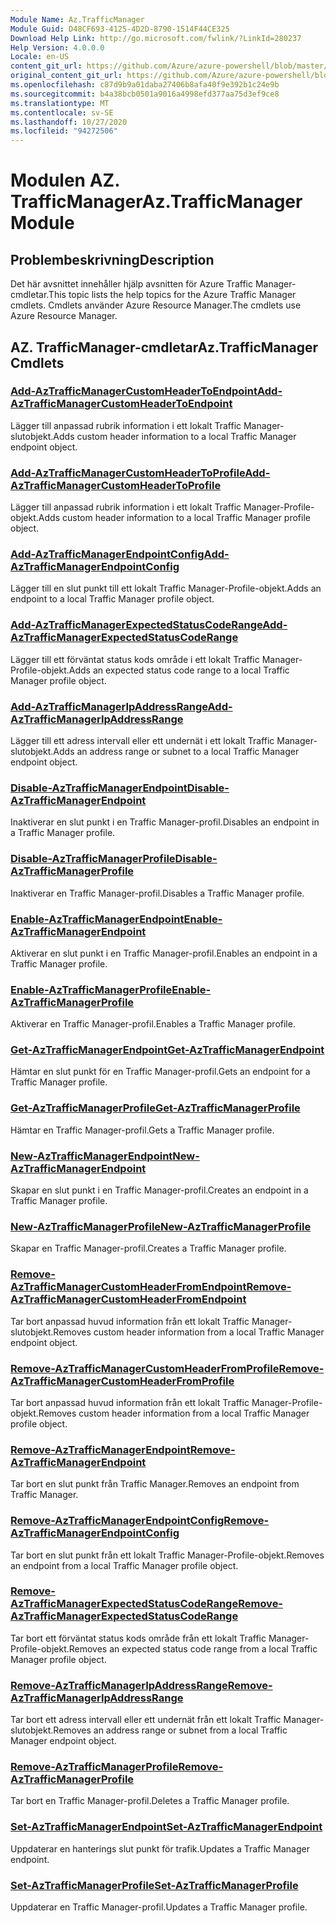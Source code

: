 ```yaml
---
Module Name: Az.TrafficManager
Module Guid: D48CF693-4125-4D2D-8790-1514F44CE325
Download Help Link: http://go.microsoft.com/fwlink/?LinkId=280237
Help Version: 4.0.0.0
Locale: en-US
content_git_url: https://github.com/Azure/azure-powershell/blob/master/src/TrafficManager/TrafficManager/help/Az.TrafficManager.md
original_content_git_url: https://github.com/Azure/azure-powershell/blob/master/src/TrafficManager/TrafficManager/help/Az.TrafficManager.md
ms.openlocfilehash: c87d9b9a01daba27406b8afa40f9e392b1c24e9b
ms.sourcegitcommit: b4a38bcb0501a9016a4998efd377aa75d3ef9ce8
ms.translationtype: MT
ms.contentlocale: sv-SE
ms.lasthandoff: 10/27/2020
ms.locfileid: "94272506"
---
```

# <span data-ttu-id="a901b-101">Modulen AZ. TrafficManager</span><span class="sxs-lookup"><span data-stu-id="a901b-101">Az.TrafficManager Module</span></span>
## <span data-ttu-id="a901b-102">Problembeskrivning</span><span class="sxs-lookup"><span data-stu-id="a901b-102">Description</span></span>
<span data-ttu-id="a901b-103">Det här avsnittet innehåller hjälp avsnitten för Azure Traffic Manager-cmdletar.</span><span class="sxs-lookup"><span data-stu-id="a901b-103">This topic lists the help topics for the Azure Traffic Manager cmdlets.</span></span> <span data-ttu-id="a901b-104">Cmdlets använder Azure Resource Manager.</span><span class="sxs-lookup"><span data-stu-id="a901b-104">The cmdlets use Azure Resource Manager.</span></span>

## <span data-ttu-id="a901b-105">AZ. TrafficManager-cmdletar</span><span class="sxs-lookup"><span data-stu-id="a901b-105">Az.TrafficManager Cmdlets</span></span>
### [<span data-ttu-id="a901b-106">Add-AzTrafficManagerCustomHeaderToEndpoint</span><span class="sxs-lookup"><span data-stu-id="a901b-106">Add-AzTrafficManagerCustomHeaderToEndpoint</span></span>](Add-AzTrafficManagerCustomHeaderToEndpoint.md)
<span data-ttu-id="a901b-107">Lägger till anpassad rubrik information i ett lokalt Traffic Manager-slutobjekt.</span><span class="sxs-lookup"><span data-stu-id="a901b-107">Adds custom header information to a local Traffic Manager endpoint object.</span></span>

### [<span data-ttu-id="a901b-108">Add-AzTrafficManagerCustomHeaderToProfile</span><span class="sxs-lookup"><span data-stu-id="a901b-108">Add-AzTrafficManagerCustomHeaderToProfile</span></span>](Add-AzTrafficManagerCustomHeaderToProfile.md)
<span data-ttu-id="a901b-109">Lägger till anpassad rubrik information i ett lokalt Traffic Manager-Profile-objekt.</span><span class="sxs-lookup"><span data-stu-id="a901b-109">Adds custom header information to a local Traffic Manager profile object.</span></span>

### [<span data-ttu-id="a901b-110">Add-AzTrafficManagerEndpointConfig</span><span class="sxs-lookup"><span data-stu-id="a901b-110">Add-AzTrafficManagerEndpointConfig</span></span>](Add-AzTrafficManagerEndpointConfig.md)
<span data-ttu-id="a901b-111">Lägger till en slut punkt till ett lokalt Traffic Manager-Profile-objekt.</span><span class="sxs-lookup"><span data-stu-id="a901b-111">Adds an endpoint to a local Traffic Manager profile object.</span></span>

### [<span data-ttu-id="a901b-112">Add-AzTrafficManagerExpectedStatusCodeRange</span><span class="sxs-lookup"><span data-stu-id="a901b-112">Add-AzTrafficManagerExpectedStatusCodeRange</span></span>](Add-AzTrafficManagerExpectedStatusCodeRange.md)
<span data-ttu-id="a901b-113">Lägger till ett förväntat status kods område i ett lokalt Traffic Manager-Profile-objekt.</span><span class="sxs-lookup"><span data-stu-id="a901b-113">Adds an expected status code range to a local Traffic Manager profile object.</span></span>

### [<span data-ttu-id="a901b-114">Add-AzTrafficManagerIpAddressRange</span><span class="sxs-lookup"><span data-stu-id="a901b-114">Add-AzTrafficManagerIpAddressRange</span></span>](Add-AzTrafficManagerIpAddressRange.md)
<span data-ttu-id="a901b-115">Lägger till ett adress intervall eller ett undernät i ett lokalt Traffic Manager-slutobjekt.</span><span class="sxs-lookup"><span data-stu-id="a901b-115">Adds an address range or subnet to a local Traffic Manager endpoint object.</span></span>

### [<span data-ttu-id="a901b-116">Disable-AzTrafficManagerEndpoint</span><span class="sxs-lookup"><span data-stu-id="a901b-116">Disable-AzTrafficManagerEndpoint</span></span>](Disable-AzTrafficManagerEndpoint.md)
<span data-ttu-id="a901b-117">Inaktiverar en slut punkt i en Traffic Manager-profil.</span><span class="sxs-lookup"><span data-stu-id="a901b-117">Disables an endpoint in a Traffic Manager profile.</span></span>

### [<span data-ttu-id="a901b-118">Disable-AzTrafficManagerProfile</span><span class="sxs-lookup"><span data-stu-id="a901b-118">Disable-AzTrafficManagerProfile</span></span>](Disable-AzTrafficManagerProfile.md)
<span data-ttu-id="a901b-119">Inaktiverar en Traffic Manager-profil.</span><span class="sxs-lookup"><span data-stu-id="a901b-119">Disables a Traffic Manager profile.</span></span>

### [<span data-ttu-id="a901b-120">Enable-AzTrafficManagerEndpoint</span><span class="sxs-lookup"><span data-stu-id="a901b-120">Enable-AzTrafficManagerEndpoint</span></span>](Enable-AzTrafficManagerEndpoint.md)
<span data-ttu-id="a901b-121">Aktiverar en slut punkt i en Traffic Manager-profil.</span><span class="sxs-lookup"><span data-stu-id="a901b-121">Enables an endpoint in a Traffic Manager profile.</span></span>

### [<span data-ttu-id="a901b-122">Enable-AzTrafficManagerProfile</span><span class="sxs-lookup"><span data-stu-id="a901b-122">Enable-AzTrafficManagerProfile</span></span>](Enable-AzTrafficManagerProfile.md)
<span data-ttu-id="a901b-123">Aktiverar en Traffic Manager-profil.</span><span class="sxs-lookup"><span data-stu-id="a901b-123">Enables a Traffic Manager profile.</span></span>

### [<span data-ttu-id="a901b-124">Get-AzTrafficManagerEndpoint</span><span class="sxs-lookup"><span data-stu-id="a901b-124">Get-AzTrafficManagerEndpoint</span></span>](Get-AzTrafficManagerEndpoint.md)
<span data-ttu-id="a901b-125">Hämtar en slut punkt för en Traffic Manager-profil.</span><span class="sxs-lookup"><span data-stu-id="a901b-125">Gets an endpoint for a Traffic Manager profile.</span></span>

### [<span data-ttu-id="a901b-126">Get-AzTrafficManagerProfile</span><span class="sxs-lookup"><span data-stu-id="a901b-126">Get-AzTrafficManagerProfile</span></span>](Get-AzTrafficManagerProfile.md)
<span data-ttu-id="a901b-127">Hämtar en Traffic Manager-profil.</span><span class="sxs-lookup"><span data-stu-id="a901b-127">Gets a Traffic Manager profile.</span></span>

### [<span data-ttu-id="a901b-128">New-AzTrafficManagerEndpoint</span><span class="sxs-lookup"><span data-stu-id="a901b-128">New-AzTrafficManagerEndpoint</span></span>](New-AzTrafficManagerEndpoint.md)
<span data-ttu-id="a901b-129">Skapar en slut punkt i en Traffic Manager-profil.</span><span class="sxs-lookup"><span data-stu-id="a901b-129">Creates an endpoint in a Traffic Manager profile.</span></span>

### [<span data-ttu-id="a901b-130">New-AzTrafficManagerProfile</span><span class="sxs-lookup"><span data-stu-id="a901b-130">New-AzTrafficManagerProfile</span></span>](New-AzTrafficManagerProfile.md)
<span data-ttu-id="a901b-131">Skapar en Traffic Manager-profil.</span><span class="sxs-lookup"><span data-stu-id="a901b-131">Creates a Traffic Manager profile.</span></span>

### [<span data-ttu-id="a901b-132">Remove-AzTrafficManagerCustomHeaderFromEndpoint</span><span class="sxs-lookup"><span data-stu-id="a901b-132">Remove-AzTrafficManagerCustomHeaderFromEndpoint</span></span>](Remove-AzTrafficManagerCustomHeaderFromEndpoint.md)
<span data-ttu-id="a901b-133">Tar bort anpassad huvud information från ett lokalt Traffic Manager-slutobjekt.</span><span class="sxs-lookup"><span data-stu-id="a901b-133">Removes custom header information from a local Traffic Manager endpoint object.</span></span>

### [<span data-ttu-id="a901b-134">Remove-AzTrafficManagerCustomHeaderFromProfile</span><span class="sxs-lookup"><span data-stu-id="a901b-134">Remove-AzTrafficManagerCustomHeaderFromProfile</span></span>](Remove-AzTrafficManagerCustomHeaderFromProfile.md)
<span data-ttu-id="a901b-135">Tar bort anpassad huvud information från ett lokalt Traffic Manager-Profile-objekt.</span><span class="sxs-lookup"><span data-stu-id="a901b-135">Removes custom header information from a local Traffic Manager profile object.</span></span>

### [<span data-ttu-id="a901b-136">Remove-AzTrafficManagerEndpoint</span><span class="sxs-lookup"><span data-stu-id="a901b-136">Remove-AzTrafficManagerEndpoint</span></span>](Remove-AzTrafficManagerEndpoint.md)
<span data-ttu-id="a901b-137">Tar bort en slut punkt från Traffic Manager.</span><span class="sxs-lookup"><span data-stu-id="a901b-137">Removes an endpoint from Traffic Manager.</span></span>

### [<span data-ttu-id="a901b-138">Remove-AzTrafficManagerEndpointConfig</span><span class="sxs-lookup"><span data-stu-id="a901b-138">Remove-AzTrafficManagerEndpointConfig</span></span>](Remove-AzTrafficManagerEndpointConfig.md)
<span data-ttu-id="a901b-139">Tar bort en slut punkt från ett lokalt Traffic Manager-Profile-objekt.</span><span class="sxs-lookup"><span data-stu-id="a901b-139">Removes an endpoint from a local Traffic Manager profile object.</span></span>

### [<span data-ttu-id="a901b-140">Remove-AzTrafficManagerExpectedStatusCodeRange</span><span class="sxs-lookup"><span data-stu-id="a901b-140">Remove-AzTrafficManagerExpectedStatusCodeRange</span></span>](Remove-AzTrafficManagerExpectedStatusCodeRange.md)
<span data-ttu-id="a901b-141">Tar bort ett förväntat status kods område från ett lokalt Traffic Manager-Profile-objekt.</span><span class="sxs-lookup"><span data-stu-id="a901b-141">Removes an expected status code range from a local Traffic Manager profile object.</span></span>

### [<span data-ttu-id="a901b-142">Remove-AzTrafficManagerIpAddressRange</span><span class="sxs-lookup"><span data-stu-id="a901b-142">Remove-AzTrafficManagerIpAddressRange</span></span>](Remove-AzTrafficManagerIpAddressRange.md)
<span data-ttu-id="a901b-143">Tar bort ett adress intervall eller ett undernät från ett lokalt Traffic Manager-slutobjekt.</span><span class="sxs-lookup"><span data-stu-id="a901b-143">Removes an address range or subnet from a local Traffic Manager endpoint object.</span></span>

### [<span data-ttu-id="a901b-144">Remove-AzTrafficManagerProfile</span><span class="sxs-lookup"><span data-stu-id="a901b-144">Remove-AzTrafficManagerProfile</span></span>](Remove-AzTrafficManagerProfile.md)
<span data-ttu-id="a901b-145">Tar bort en Traffic Manager-profil.</span><span class="sxs-lookup"><span data-stu-id="a901b-145">Deletes a Traffic Manager profile.</span></span>

### [<span data-ttu-id="a901b-146">Set-AzTrafficManagerEndpoint</span><span class="sxs-lookup"><span data-stu-id="a901b-146">Set-AzTrafficManagerEndpoint</span></span>](Set-AzTrafficManagerEndpoint.md)
<span data-ttu-id="a901b-147">Uppdaterar en hanterings slut punkt för trafik.</span><span class="sxs-lookup"><span data-stu-id="a901b-147">Updates a Traffic Manager endpoint.</span></span>

### [<span data-ttu-id="a901b-148">Set-AzTrafficManagerProfile</span><span class="sxs-lookup"><span data-stu-id="a901b-148">Set-AzTrafficManagerProfile</span></span>](Set-AzTrafficManagerProfile.md)
<span data-ttu-id="a901b-149">Uppdaterar en Traffic Manager-profil.</span><span class="sxs-lookup"><span data-stu-id="a901b-149">Updates a Traffic Manager profile.</span></span>

